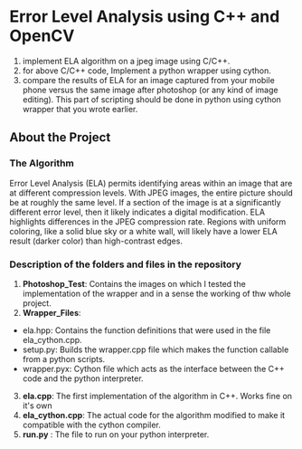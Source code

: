 # Error Level Analysis using C++ and OpenCV #


1. implement ELA algorithm on a jpeg image using C/C++.
2. for above C/C++ code, Implement a python wrapper using cython.
3. compare the results of ELA for an image captured from your mobile phone versus the same image after photoshop (or any kind of image editing). This part of scripting should be done in python using cython wrapper that you wrote earlier.


## About the Project ##

### The Algorithm ###
Error Level Analysis (ELA) permits identifying areas within an image that are at different compression levels. With JPEG images, 
the entire picture should be at roughly the same level. If a section of the image is at a significantly different error level, 
then it likely indicates a digital modification. ELA highlights differences in the JPEG compression rate. Regions with uniform 
coloring, like a solid blue sky or a white wall, will likely have a lower ELA result (darker color) than high-contrast edges.


### Description of the folders and files in the repository ###
1. **Photoshop_Test**: Contains the images on which I tested the implementation of the wrapper and in a sense the working of thw whole 
project.
2. **Wrapper_Files**:
  * ela.hpp: Contains the function definitions that were used in the file ela_cython.cpp.
  * setup.py: Builds the wrapper.cpp file which makes the function callable from a python scripts.
  * wrapper.pyx: Cython file which acts as the interface between the C++ code and the python interpreter.
3. **ela.cpp**: The first implementation of the algorithm in C++. Works fine on it's own 
4. **ela_cython.cpp**: The actual code for the algorithm modified to make it compatible with the cython compiler.
5. **run.py** : The file to run on your python interpreter.
